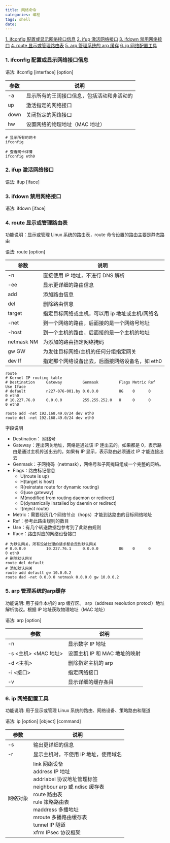 ```yaml
---
title: 网络命令
categories: 编程
tags: shell
date:
---
```


<a href="#ifconfig">1. ifconfig 配置或显示网络接口信息</a>
<a href="#ifup">2. ifup 激活网络接口</a>
<a href="#ifdown">3. ifdown 禁用网络接口</a>
<a href="#route">4. route 显示或管理路由表</a>
<a href="#arp">5. arp 管理系统的 arp 缓存</a>
<a href="#ip">6. ip 网络配置工具</a>

<h3 id="ifconfig">1. ifconfig 配置或显示网络接口信息</h3>

语法: ifconfig [interface] [option]

| 参数 | 说明                                       |
| ---- | ------------------------------------------ |
| -a   | 显示所有的王阔接口信息，包括活动和非活动的 |
| up   | 激活指定的网络接口                         |
| down | 关闭指定的网络接口                         |
| hw   | 设置网络的物理地址（MAC 地址）             |

```shell
# 显示所有的网卡
ifconfig

# 查看网卡详情
ifconfig eth0
```

<h3 id="ifup">2. ifup 激活网络接口</h3>

语法: ifup [iface]

<h3 id="ifdown">3. ifdown 禁用网络接口</h3>

语法: ifdown [iface]

<h3 id="route">4. route 显示或管理路由表</h3>

功能说明：显示或管理 Linux 系统的路由表，route 命令设置的路由主要是静态路由

语法: route [option]

| 参数       | 说明                                            |
| ---------- | ----------------------------------------------- |
| -n         | 直接使用 IP 地址，不进行 DNS 解析               |
| -ee        | 显示更详细的路由信息                            |
| add        | 添加路由信息                                    |
| del        | 删除路由信息                                    |
| target     | 指定目标网络或主机，可以用 ip 地址或主机/网络名 |
| -net       | 到一个网络的路由，后面接的是一个网络号地址      |
| -host      | 到一个主机的路由，后面接的是一个主机的地址      |
| netmask NM | 为添加的路由指定网络掩码                        |
| gw GW      | 为发往目标网络/主机的任何分组指定网关           |
| dev If     | 指定那个网络设备出去，后面接网络设备名，如 eth0 |

```shell
route
# Kernel IP routing table
# Destination     Gateway         Genmask         Flags Metric Ref    Use Iface
# default         n227-076-001.by 0.0.0.0         UG    0      0        0 eth0
# 10.227.76.0     0.0.0.0         255.255.252.0   U     0      0        0 eth0

route add -net 192.168.49.0/24 dev eth0
route del -net 192.168.49.0/24 dev eth0
```

字段说明

- Destination： 网络号
- Gateway：连出网关地址，网络是通过该 IP 连出去的。如果都是 0，表示路由是通过主机传送出去的。如果有 IP 显示，表示路由必须通过 IP 才能连接出去
- Genmask：子网掩码（netmask），网络号和子网掩码组成一个完整的网络。
- Flags：路由标记信息
  - U(route is up)
  - H(target is host)
  - R(reinstate route for dynamic routing)
  - G(use gateway)
  - M(modified from routing daemon or redirect)
  - D(dynamically installed by daemin or redirect)
  - !(reject route)
- Metric：需要经历几个网络节点（hops）才能到达路由的目标网络地址
- Ref：参考此路由规则的数目
- Use：有几个转送数据包参考到了此路由规则
- Iface：路由对应的网络设备接口

```shell
# 为默认网关，所有没被处理的请求都会走到默认网关
# 0.0.0.0         10.227.76.1     0.0.0.0         UG    0      0        0 eth0
# 删除默认网关
route del default
# 添加默认网关
route add default gw 10.0.0.2
route dad -net 0.0.0.0 netmask 0.0.0.0 gw 10.0.0.2
```

<h3 id="arp">5. arp 管理系统的arp缓存</h3>

功能说明: 用于操作本机的 arp 缓存区。
arp（address resolution protocl）地址解析协议。根据 IP 地址获取物理地址（MAC 地址）

语法: arp [option]

| 参数                 | 说明                          |
| -------------------- | ----------------------------- |
| -n                   | 显示数字 IP 地址              |
| -s <主机> <MAC 地址> | 设置主机 IP 和 MAC 地址的映射 |
| -d <主机>            | 删除指定主机的 arp            |
| -i <接口>            | 指定网络接口                  |
| -v                   | 显示详细的缓存条目            |

<h3 id="ip">6. ip 网络配置工具</h3>

功能说明: 用于显示或管理 Linux 系统的路由、网络设备、策略路由和隧道

语法: ip [option] [object] [command]

| 参数     | 说明                                                                                                                                                                                                                                                                 |
| -------- | -------------------------------------------------------------------------------------------------------------------------------------------------------------------------------------------------------------------------------------------------------------------- |
| -s       | 输出更详细的信息                                                                                                                                                                                                                                                     |
| -r       | 显示主机时，不使用 IP 地址，使用域名                                                                                                                                                                                                                                 |
| 网络对象 | link 网络设备 <br /> address IP 地址 <br /> addrlabel 协议地址管理标签 <br /> neighbour arp 或 ndisc 缓存表 <br /> route 路由表 <br /> rule 策略路由表 <br /> maddress 多播地址 <br /> mroute 多播路由缓存表 <br /> tunnel IP 隧道 <br /> xfrm IPsec 协议框架 <br /> |


